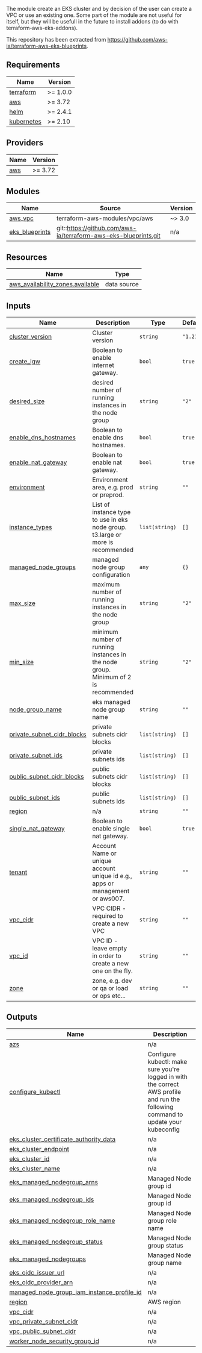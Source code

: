 The module create an EKS cluster and by decision of the user can create a VPC or use an existing one. Some part of the module are not useful for itself, but they will be usefull in the future to install addons (to do with terraform-aws-eks-addons).

 This repository has been extracted from https://github.com/aws-ia/terraform-aws-eks-blueprints.

<!-- BEGIN_TF_DOCS -->
## Requirements

| Name | Version |
|------|---------|
| <a name="requirement_terraform"></a> [terraform](#requirement\_terraform) | >= 1.0.0 |
| <a name="requirement_aws"></a> [aws](#requirement\_aws) | >= 3.72 |
| <a name="requirement_helm"></a> [helm](#requirement\_helm) | >= 2.4.1 |
| <a name="requirement_kubernetes"></a> [kubernetes](#requirement\_kubernetes) | >= 2.10 |

## Providers

| Name | Version |
|------|---------|
| <a name="provider_aws"></a> [aws](#provider\_aws) | >= 3.72 |

## Modules

| Name | Source | Version |
|------|--------|---------|
| <a name="module_aws_vpc"></a> [aws\_vpc](#module\_aws\_vpc) | terraform-aws-modules/vpc/aws | ~> 3.0 |
| <a name="module_eks_blueprints"></a> [eks\_blueprints](#module\_eks\_blueprints) | git::https://github.com/aws-ia/terraform-aws-eks-blueprints.git | n/a |

## Resources

| Name | Type |
|------|------|
| [aws_availability_zones.available](https://registry.terraform.io/providers/hashicorp/aws/latest/docs/data-sources/availability_zones) | data source |

## Inputs

| Name | Description | Type | Default | Required |
|------|-------------|------|---------|:--------:|
| <a name="input_cluster_version"></a> [cluster\_version](#input\_cluster\_version) | Cluster version | `string` | `"1.21"` | no |
| <a name="input_create_igw"></a> [create\_igw](#input\_create\_igw) | Boolean to enable internet gateway. | `bool` | `true` | no |
| <a name="input_desired_size"></a> [desired\_size](#input\_desired\_size) | desired number of running instances in the node group | `string` | `"2"` | no |
| <a name="input_enable_dns_hostnames"></a> [enable\_dns\_hostnames](#input\_enable\_dns\_hostnames) | Boolean to enable dns hostnames. | `bool` | `true` | no |
| <a name="input_enable_nat_gateway"></a> [enable\_nat\_gateway](#input\_enable\_nat\_gateway) | Boolean to enable nat gateway. | `bool` | `true` | no |
| <a name="input_environment"></a> [environment](#input\_environment) | Environment area, e.g. prod or preprod. | `string` | `""` | no |
| <a name="input_instance_types"></a> [instance\_types](#input\_instance\_types) | List of instance type to use in eks node group. t3.large or more is recommended | `list(string)` | `[]` | no |
| <a name="input_managed_node_groups"></a> [managed\_node\_groups](#input\_managed\_node\_groups) | managed node group configuration | `any` | `{}` | no |
| <a name="input_max_size"></a> [max\_size](#input\_max\_size) | maximum number of running instances in the node group | `string` | `"2"` | no |
| <a name="input_min_size"></a> [min\_size](#input\_min\_size) | minimum number of running instances in the node group. Minimum of 2 is recommended | `string` | `"2"` | no |
| <a name="input_node_group_name"></a> [node\_group\_name](#input\_node\_group\_name) | eks managed node group name | `string` | `""` | no |
| <a name="input_private_subnet_cidr_blocks"></a> [private\_subnet\_cidr\_blocks](#input\_private\_subnet\_cidr\_blocks) | private subnets cidr blocks | `list(string)` | `[]` | no |
| <a name="input_private_subnet_ids"></a> [private\_subnet\_ids](#input\_private\_subnet\_ids) | private subnets ids | `list(string)` | `[]` | no |
| <a name="input_public_subnet_cidr_blocks"></a> [public\_subnet\_cidr\_blocks](#input\_public\_subnet\_cidr\_blocks) | public subnets cidr blocks | `list(string)` | `[]` | no |
| <a name="input_public_subnet_ids"></a> [public\_subnet\_ids](#input\_public\_subnet\_ids) | public subnets ids | `list(string)` | `[]` | no |
| <a name="input_region"></a> [region](#input\_region) | n/a | `string` | `""` | no |
| <a name="input_single_nat_gateway"></a> [single\_nat\_gateway](#input\_single\_nat\_gateway) | Boolean to enable single nat gateway. | `bool` | `true` | no |
| <a name="input_tenant"></a> [tenant](#input\_tenant) | Account Name or unique account unique id e.g., apps or management or aws007. | `string` | `""` | no |
| <a name="input_vpc_cidr"></a> [vpc\_cidr](#input\_vpc\_cidr) | VPC CIDR - required to create a new VPC | `string` | `""` | no |
| <a name="input_vpc_id"></a> [vpc\_id](#input\_vpc\_id) | VPC ID - leave empty in order to create a new one on the fly. | `string` | `""` | no |
| <a name="input_zone"></a> [zone](#input\_zone) | zone, e.g. dev or qa or load or ops etc... | `string` | `""` | no |

## Outputs

| Name | Description |
|------|-------------|
| <a name="output_azs"></a> [azs](#output\_azs) | n/a |
| <a name="output_configure_kubectl"></a> [configure\_kubectl](#output\_configure\_kubectl) | Configure kubectl: make sure you're logged in with the correct AWS profile and run the following command to update your kubeconfig |
| <a name="output_eks_cluster_certificate_authority_data"></a> [eks\_cluster\_certificate\_authority\_data](#output\_eks\_cluster\_certificate\_authority\_data) | n/a |
| <a name="output_eks_cluster_endpoint"></a> [eks\_cluster\_endpoint](#output\_eks\_cluster\_endpoint) | n/a |
| <a name="output_eks_cluster_id"></a> [eks\_cluster\_id](#output\_eks\_cluster\_id) | n/a |
| <a name="output_eks_cluster_name"></a> [eks\_cluster\_name](#output\_eks\_cluster\_name) | n/a |
| <a name="output_eks_managed_nodegroup_arns"></a> [eks\_managed\_nodegroup\_arns](#output\_eks\_managed\_nodegroup\_arns) | Managed Node group id |
| <a name="output_eks_managed_nodegroup_ids"></a> [eks\_managed\_nodegroup\_ids](#output\_eks\_managed\_nodegroup\_ids) | Managed Node group id |
| <a name="output_eks_managed_nodegroup_role_name"></a> [eks\_managed\_nodegroup\_role\_name](#output\_eks\_managed\_nodegroup\_role\_name) | Managed Node group role name |
| <a name="output_eks_managed_nodegroup_status"></a> [eks\_managed\_nodegroup\_status](#output\_eks\_managed\_nodegroup\_status) | Managed Node group status |
| <a name="output_eks_managed_nodegroups"></a> [eks\_managed\_nodegroups](#output\_eks\_managed\_nodegroups) | Managed Node group name |
| <a name="output_eks_oidc_issuer_url"></a> [eks\_oidc\_issuer\_url](#output\_eks\_oidc\_issuer\_url) | n/a |
| <a name="output_eks_oidc_provider_arn"></a> [eks\_oidc\_provider\_arn](#output\_eks\_oidc\_provider\_arn) | n/a |
| <a name="output_managed_node_group_iam_instance_profile_id"></a> [managed\_node\_group\_iam\_instance\_profile\_id](#output\_managed\_node\_group\_iam\_instance\_profile\_id) | n/a |
| <a name="output_region"></a> [region](#output\_region) | AWS region |
| <a name="output_vpc_cidr"></a> [vpc\_cidr](#output\_vpc\_cidr) | n/a |
| <a name="output_vpc_private_subnet_cidr"></a> [vpc\_private\_subnet\_cidr](#output\_vpc\_private\_subnet\_cidr) | n/a |
| <a name="output_vpc_public_subnet_cidr"></a> [vpc\_public\_subnet\_cidr](#output\_vpc\_public\_subnet\_cidr) | n/a |
| <a name="output_worker_node_security_group_id"></a> [worker\_node\_security\_group\_id](#output\_worker\_node\_security\_group\_id) | n/a |
<!-- END_TF_DOCS -->
